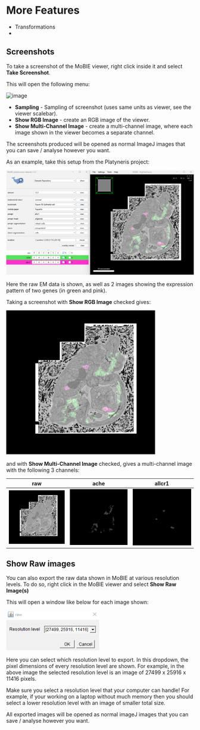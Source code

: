 # More Features

- Transformations
-

## Screenshots

To take a screenshot of the MoBIE viewer, right click inside it and select **Take Screenshot**.

This will open the following menu:

<img width="400" alt="image" src="./tutorial_images/screenshot.png">

- **Sampling** - Sampling of screenshot (uses same units as viewer, see the viewer scalebar).
- **Show RGB Image** - create an RGB image of the viewer.
- **Show Multi-Channel Image** - create a multi-channel image, where each image shown in the viewer becomes
a separate channel.

The screenshots produced will be opened as normal ImageJ images that you can save / analyse however
you want.

As an example, take this setup from the Platyneris project:

<img width="600" alt="image" src="./tutorial_images/screenshot-mobie.png">

Here the raw EM data is shown, as well as 2 images showing the expression pattern of
two genes (in green and pink).

Taking a screenshot with **Show RGB Image** checked gives:

<img width="400" alt="image" src="./tutorial_images/screenshot_rgb.png">

and with **Show Multi-Channel Image** checked, gives a multi-channel image with the
following 3 channels:

raw | ache | allcr1
---|---|---
<img width="300" alt="image" src="./tutorial_images/screenshot_channel_1.png">  |  <img width="300" alt="image" src="./tutorial_images/screenshot_channel_2.png"> | <img width="300" alt="image" src="./tutorial_images/screenshot_channel_3.png">

## Show Raw images

You can also export the raw data shown in MoBIE at various resolution levels.
To do so, right click in the MoBIE viewer and select **Show Raw Image(s)**

This will open a window like below for each image shown:

<img width="250" alt="image" src="./tutorial_images/show_raw.png">

Here you can select which resolution level to export. In this dropdown, the pixel dimensions
of every resolution level are shown. For example, in the above image the selected resolution level
is an image of 27499 x 25916 x 11416 pixels.

Make sure you select a resolution level that your computer can handle! For example,
if your working on a laptop without much memory then you should select a lower resolution level with
an image of smaller total size.

All exported images will be opened as normal imageJ images that you can save / analyse however
you want.
